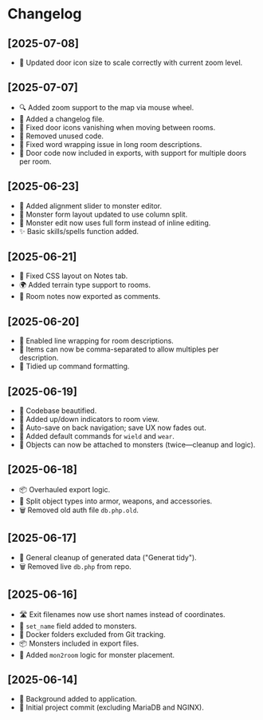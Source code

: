 # Changelog

## [2025-07-08]
- 🧩 Updated door icon size to scale correctly with current zoom level.

## [2025-07-07]
- 🔍 Added zoom support to the map via mouse wheel.
- 📝 Added a changelog file.
- 🧱 Fixed door icons vanishing when moving between rooms.
- 🧼 Removed unused code.
- 🧾 Fixed word wrapping issue in long room descriptions.
- 🚪 Door code now included in exports, with support for multiple doors per room.

## [2025-06-23]
- 🧌 Added alignment slider to monster editor.
- 🧩 Monster form layout updated to use column split.
- 🔁 Monster edit now uses full form instead of inline editing.
- ✨ Basic skills/spells function added.

## [2025-06-21]
- 🎨 Fixed CSS layout on Notes tab.
- 🌍 Added terrain type support to rooms.
- 💬 Room notes now exported as comments.

## [2025-06-20]
- 🧾 Enabled line wrapping for room descriptions.
- 🧺 Items can now be comma-separated to allow multiples per description.
- 🧼 Tidied up command formatting.

## [2025-06-19]
- 💄 Codebase beautified.
- 🧭 Added up/down indicators to room view.
- 🧠 Auto-save on back navigation; save UX now fades out.
- 🧙 Added default commands for `wield` and `wear`.
- 🧌 Objects can now be attached to monsters (twice—cleanup and logic).

## [2025-06-18]
- 📦 Overhauled export logic.
- 🔧 Split object types into armor, weapons, and accessories.
- 🗑️ Removed old auth file `db.php.old`.

## [2025-06-17]
- 🧹 General cleanup of generated data ("Generat tidy").
- 🗑️ Removed live `db.php` from repo.

## [2025-06-16]
- 🛣️ Exit filenames now use short names instead of coordinates.
- 🧌 `set_name` field added to monsters.
- 🚫 Docker folders excluded from Git tracking.
- 📦 Monsters included in export files.
- 🧠 Added `mon2room` logic for monster placement.

## [2025-06-14]
- 🎨 Background added to application.
- 🏁 Initial project commit (excluding MariaDB and NGINX).

